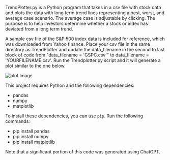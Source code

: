 TrendPlotter.py is a Python program that takes in a csv file with stock data and plots the data with long term trend lines representing a best, worst, and average case scenario. The average case is adjustable by clicking. The purpose is to help investors determine whether a stock or index has deviated from a long term trend.

A sample csv file of the S&P 500 index data is included for reference, which was downloaded from Yahoo finance. Place your csv file in the same directory as TrendPlotter and update the data_filename in the second to last block of code from "data_filename = 'GSPC.csv'" to data_filename = 'YOURFILENAME.csv'. Run the Trendplotter.py script and it will generate a plot similar to the one below.

![plot image](https://github.com/NuncObdurat/financialtools/blob/main/Stock%20Analysis/GSPCanalysis.png)

This project requires Python and the following dependencies:

- pandas
- numpy
- matplotlib

To install these dependencies, you can use `pip`. Run the following commands:

- pip install pandas
- pip install numpy
- pip install matplotlib

Note that a significant portion of this code was generated using ChatGPT.
